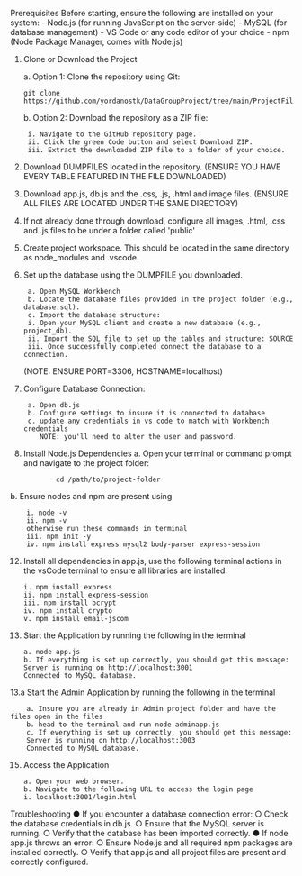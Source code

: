 Prerequisites
Before starting, ensure the following are installed on your system:
    - Node.js (for running JavaScript on the server-side)
    - MySQL (for database management)
    - VS Code or any code editor of your choice
    - npm (Node Package Manager, comes with Node.js)
    
1. Clone or Download the Project

   a. Option 1: Clone the repository using Git:

       git clone https://github.com/yordanostk/DataGroupProject/tree/main/ProjectFile

   b. Option 2: Download the repository as a ZIP file:

        i. Navigate to the GitHub repository page.
        ii. Click the green Code button and select Download ZIP.
        iii. Extract the downloaded ZIP file to a folder of your choice.
   
3. Download DUMPFILES located in the repository. (ENSURE YOU HAVE EVERY TABLE FEATURED IN THE FILE DOWNLOADED)

4. Download app.js, db.js and the .css, .js, .html and image files. (ENSURE ALL FILES ARE LOCATED UNDER THE SAME DIRECTORY)

5. If not already done through download, configure all images, .html, .css and .js files to be under a folder called 'public'

6. Create project workspace. This should be located in the same directory as node_modules and .vscode. 
   
7. Set up the database using the DUMPFILE you downloaded.

        a. Open MySQL Workbench
        b. Locate the database files provided in the project folder (e.g., database.sql).
        c. Import the database structure:
        i. Open your MySQL client and create a new database (e.g., project_db).
        ii. Import the SQL file to set up the tables and structure: SOURCE
        iii. Once successfully completed connect the database to a connection.
   (NOTE: ENSURE PORT=3306, HOSTNAME=localhost)
   
9. Configure Database Connection:
   
        a. Open db.js
        b. Configure settings to insure it is connected to database
        c. update any credentials in vs code to match with Workbench credentials
           NOTE: you'll need to alter the user and password.
   
11. Install Node.js Dependencies
        a. Open your terminal or command prompt and navigate to the project folder:

                cd /path/to/project-folder
b. Ensure nodes and npm are present using

        i. node -v
        ii. npm -v
        otherwise run these commands in terminal
        iii. npm init -y
        iv. npm install express mysql2 body-parser express-session
        
12. Install all dependencies in app.js, use the following terminal actions in the vsCode terminal to ensure all libraries are installed.

        i. npm install express
        ii. npm install express-session
        iii. npm install bcrypt
        iv. npm install crypto
        v. npm install email-jscom
    
13. Start the Application by running the following in the terminal
    
        a. node app.js
        b. If everything is set up correctly, you should get this message:
        Server is running on http://localhost:3001
        Connected to MySQL database.
    
13.a Start the Admin Application by running the following in the terminal
    
        a. Insure you are already in Admin project folder and have the files open in the files
        b. head to the terminal and run node adminapp.js
        c. If everything is set up correctly, you should get this message:
        Server is running on http://localhost:3003
        Connected to MySQL database.
    
15. Access the Application

        a. Open your web browser.
        b. Navigate to the following URL to access the login page
        i. localhost:3001/login.html
    
Troubleshooting
        ● If you encounter a database connection error:
        ○ Check the database credentials in db.js.
        ○ Ensure that the MySQL server is running.
        ○ Verify that the database has been imported correctly.
        ● If node app.js throws an error:
        ○ Ensure Node.js and all required npm packages are installed correctly.
        ○ Verify that app.js and all project files are present and correctly configured.
